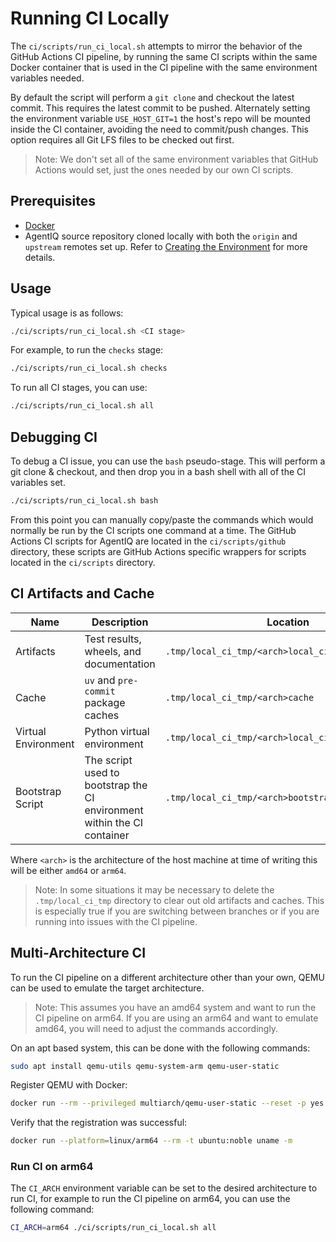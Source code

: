 <!--
    SPDX-FileCopyrightText: Copyright (c) 2025, NVIDIA CORPORATION & AFFILIATES. All rights reserved.
    SPDX-License-Identifier: Apache-2.0

    Licensed under the Apache License, Version 2.0 (the "License");
    you may not use this file except in compliance with the License.
    You may obtain a copy of the License at

    http://www.apache.org/licenses/LICENSE-2.0

    Unless required by applicable law or agreed to in writing, software
    distributed under the License is distributed on an "AS IS" BASIS,
    WITHOUT WARRANTIES OR CONDITIONS OF ANY KIND, either express or implied.
    See the License for the specific language governing permissions and
    limitations under the License.
-->

# Running CI Locally

The `ci/scripts/run_ci_local.sh` attempts to mirror the behavior of the GitHub Actions CI pipeline, by running the same CI scripts within the same Docker container that is used in the CI pipeline with the same environment variables needed.

By default the script will perform a `git clone` and checkout the latest commit. This requires the latest commit to be pushed. Alternately setting the environment variable `USE_HOST_GIT=1` the host's repo will be mounted inside the CI container, avoiding the need to commit/push changes. This option requires all Git LFS files to be checked out first.

> Note: We don't set all of the same environment variables that GitHub Actions would set, just the ones needed by our own CI scripts.


## Prerequisites
- [Docker](https://docs.docker.com/get-docker/)
- AgentIQ source repository cloned locally with both the `origin` and `upstream` remotes set up. Refer to [Creating the Environment](./contributing.md#creating-the-environment) for more details.

## Usage
Typical usage is as follows:
```bash
./ci/scripts/run_ci_local.sh <CI stage>
```

For example, to run the `checks` stage:
```bash
./ci/scripts/run_ci_local.sh checks
```

To run all CI stages, you can use:
```bash
./ci/scripts/run_ci_local.sh all
```

## Debugging CI

To debug a CI issue, you can use the `bash` pseudo-stage. This will perform a git clone & checkout, and then drop you in a bash shell with all of the CI variables set.
```bash
./ci/scripts/run_ci_local.sh bash
```

From this point you can manually copy/paste the commands which would normally be run by the CI scripts one command at a time. The GitHub Actions CI scripts for AgentIQ are located in the `ci/scripts/github` directory, these scripts are GitHub Actions specific wrappers for scripts located in the `ci/scripts` directory.

## CI Artifacts and Cache

| Name | Description | Location |
|--|--|--|
| Artifacts | Test results, wheels, and documentation | `.tmp/local_ci_tmp/<arch>local_ci_workspace` |
| Cache | `uv` and `pre-commit` package caches | `.tmp/local_ci_tmp/<arch>cache` |
| Virtual Environment | Python virtual environment | `.tmp/local_ci_tmp/<arch>local_ci_workspace/.venv` |
| Bootstrap Script | The script used to bootstrap the CI environment within the CI container | `.tmp/local_ci_tmp/<arch>bootstrap_local_ci.sh` |

Where `<arch>` is the architecture of the host machine at time of writing this will be either `amd64` or `arm64`.

> Note: In some situations it may be necessary to delete the `.tmp/local_ci_tmp` directory to clear out old artifacts and caches. This is especially true if you are switching between branches or if you are running into issues with the CI pipeline.

## Multi-Architecture CI
To run the CI pipeline on a different architecture other than your own, QEMU can be used to emulate the target architecture.

> Note: This assumes you have an amd64 system and want to run the CI pipeline on arm64. If you are using an arm64 and want to emulate amd64, you will need to adjust the commands accordingly.

On an apt based system, this can be done with the following commands:
```bash
sudo apt install qemu-utils qemu-system-arm qemu-user-static
```

Register QEMU with Docker:
```bash
docker run --rm --privileged multiarch/qemu-user-static --reset -p yes
```

Verify that the registration was successful:
```bash
docker run --platform=linux/arm64 --rm -t ubuntu:noble uname -m
```

### Run CI on arm64
The `CI_ARCH` environment variable can be set to the desired architecture to run CI, for example to run the CI pipeline on arm64, you can use the following command:
```bash
CI_ARCH=arm64 ./ci/scripts/run_ci_local.sh all
```
